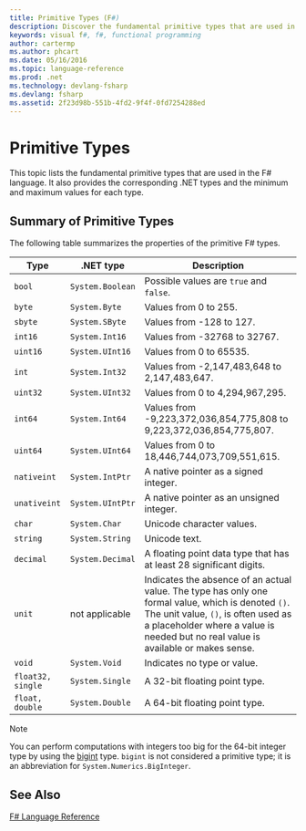 ```yaml
---
title: Primitive Types (F#)
description: Discover the fundamental primitive types that are used in the F# language.
keywords: visual f#, f#, functional programming
author: cartermp
ms.author: phcart
ms.date: 05/16/2016
ms.topic: language-reference
ms.prod: .net
ms.technology: devlang-fsharp
ms.devlang: fsharp
ms.assetid: 2f23d98b-551b-4fd2-9f4f-0fd7254288ed
---
```


# Primitive Types

This topic lists the fundamental primitive types that are used in the F# language. It also provides the corresponding .NET types and the minimum and maximum values for each type.

## Summary of Primitive Types
The following table summarizes the properties of the primitive F# types.

|Type|.NET type|Description|
|----|---------|-----------|
|`bool`|`System.Boolean`|Possible values are `true` and `false`.|
|`byte`|`System.Byte`|Values from 0 to 255.|
|`sbyte`|`System.SByte`|Values from -128 to 127.|
|`int16`|`System.Int16`|Values from -32768 to 32767.|
|`uint16`|`System.UInt16`|Values from 0 to 65535.|
|`int`|`System.Int32`|Values from -2,147,483,648 to 2,147,483,647.|
|`uint32`|`System.UInt32`|Values from 0 to 4,294,967,295.|
|`int64`|`System.Int64`|Values from -9,223,372,036,854,775,808 to 9,223,372,036,854,775,807.|
|`uint64`|`System.UInt64`|Values from 0 to 18,446,744,073,709,551,615.|
|`nativeint`|`System.IntPtr`|A native pointer as a signed integer.|
|`unativeint`|`System.UIntPtr`|A native pointer as an unsigned integer.|
|`char`|`System.Char`|Unicode character values.|
|`string`|`System.String`|Unicode text.|
|`decimal`|`System.Decimal`|A floating point data type that has at least 28 significant digits.|
|`unit`|not applicable|Indicates the absence of an actual value. The type has only one formal value, which is denoted `()`. The unit value, `()`, is often used as a placeholder where a value is needed but no real value is available or makes sense.|
|`void`|`System.Void`|Indicates no type or value.|
|`float32, single`|`System.Single`|A 32-bit floating point type.|
|`float, double`|`System.Double`|A 64-bit floating point type.|

>[!NOTE]
You can perform computations with integers too big for the 64-bit integer type by using the [bigint](https://msdn.microsoft.com/library/dc8be18d-4042-46c4-b136-2f21a84f6efa) type. `bigint` is not considered a primitive type; it is an abbreviation for `System.Numerics.BigInteger`.

## See Also
[F# Language Reference](index.md)
